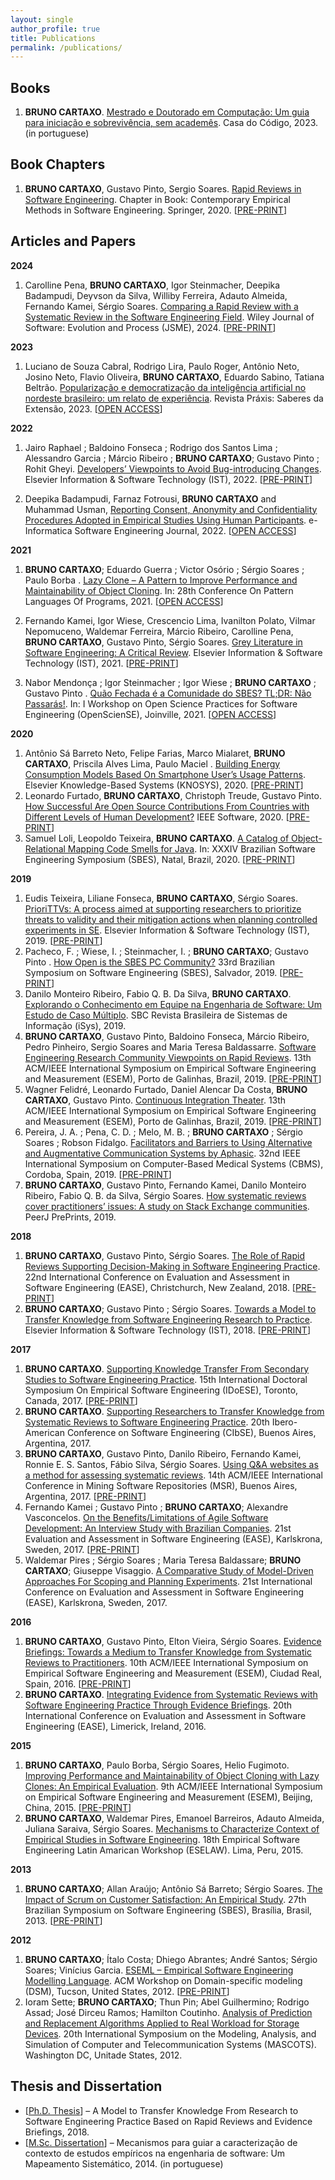 ```yaml
---
layout: single
author_profile: true
title: Publications
permalink: /publications/
---
```


## Books
1. **BRUNO CARTAXO**. <a href="https://www.casadocodigo.com.br/products/livro-mestrado-doutorado" target="_blank">Mestrado e Doutorado em Computação: Um guia para iniciação e sobrevivência, sem academês</a>. Casa do Código, 2023. (in portuguese)

## Book Chapters
1. **BRUNO CARTAXO**, Gustavo Pinto, Sergio Soares. <a href="https://doi.org/10.1007/978-3-030-32489-6_13" target="_blank">Rapid Reviews in Software Engineering</a>. Chapter in Book: Contemporary Empirical Methods in Software Engineering. Springer, 2020. [<i class="fa fa-fw fa-file-pdf" aria-hidden="true"></i><a href="https://arxiv.org/pdf/2003.10006" target="_blank">PRE-PRINT</a>]

## Articles and Papers

**2024**
1. Carolline Pena, **BRUNO CARTAXO**, Igor Steinmacher, Deepika Badampudi, Deyvson da Silva, Williby Ferreira, Adauto Almeida, Fernando Kamei, Sérgio Soares. <a href="https://doi.org/10.1002/smr.2748" target="_blank">Comparing a Rapid Review with a Systematic Review in the Software Engineering Field</a>. Wiley Journal of Software: Evolution and Process (JSME), 2024. [<i class="fa fa-fw fa-file-pdf" aria-hidden="true"></i><a href="https://www.researchgate.net/publication/386387376_Comparing_the_Efficacy_of_Rapid_Review_With_a_Systematic_Review_in_the_Software_Engineering_Field" target="_blank">PRE-PRINT</a>]

**2023**
1. Luciano de Souza Cabral, Rodrigo Lira, Paulo Roger, Antônio Neto, Josino Neto, Flavio Oliveira, **BRUNO CARTAXO**, Eduardo Sabino, Tatiana Beltrão. <a href="https://doi.org/10.18265/2318-23692023v11n23p60-68" target="_blank">Popularização e democratização da inteligência artificial no nordeste brasileiro: um relato de experiência</a>. Revista Práxis: Saberes da Extensão, 2023. [<i class="fa fa-fw fa-file-pdf" aria-hidden="true"></i><a href="https://periodicos.ifpb.edu.br/index.php/praxis/article/view/7970/2476" target="_blank">OPEN ACCESS</a>]

**2022**
1. Jairo Raphael ; Baldoino Fonseca ; Rodrigo dos Santos Lima ; Alessandro Garcia ; Márcio Ribeiro ; **BRUNO CARTAXO**; Gustavo Pinto ; Rohit Gheyi. <a href="https://doi.org/10.1016/j.infsof.2021.106766" target="_blank">Developers’ Viewpoints to Avoid Bug-introducing Changes</a>. Elsevier Information & Software Technology (IST), 2022. [<i class="fa fa-fw fa-file-pdf" aria-hidden="true"></i><a href="https://www.researchgate.net/publication/356318543_Developers%27_viewpoints_to_avoid_bug-introducing_changes" target="_blank">PRE-PRINT</a>]

2. Deepika Badampudi, Farnaz Fotrousi, **BRUNO CARTAXO** and Muhammad Usman, [Reporting Consent, Anonymity and Confidentiality Procedures Adopted in Empirical Studies Using Human Participants](https://www.e-informatyka.pl/index.php/einformatica/volumes/volume-2022/issue-1/article-9/). e-Informatica Software Engineering Journal, 2022. [<i class="fa fa-fw fa-file-pdf" aria-hidden="true"></i><a href="https://www.e-informatyka.pl/attach/e-Informatica_-_Volume_16/eInformatica2022Art09.pdf" target="_blank">OPEN ACCESS</a>]

**2021**
1. **BRUNO CARTAXO**; Eduardo Guerra ; Victor Osório ; Sérgio Soares ; Paulo Borba . <a href="https://dl.acm.org/doi/10.5555/3712039.3712049" target="_blank">Lazy Clone – A Pattern to Improve Performance and Maintainability of Object Cloning</a>. In: 28th Conference On Pattern Languages Of Programs, 2021. [<i class="fa fa-fw fa-file-pdf" aria-hidden="true"></i><a href="https://dl.acm.org/doi/pdf/10.5555/3712039.3712049" target="_blank">OPEN ACCESS</a>]

2. Fernando Kamei, Igor Wiese, Crescencio Lima, Ivanilton Polato, Vilmar Nepomuceno, Waldemar Ferreira, Márcio Ribeiro, Carolline Pena, **BRUNO CARTAXO**, Gustavo Pinto, Sérgio Soares. <a href="https://doi.org/10.1016/j.infsof.2021.106609" target="_blank">Grey Literature in Software Engineering: A Critical Review</a>. Elsevier Information & Software Technology (IST), 2021. [<i class="fa fa-fw fa-file-pdf" aria-hidden="true"></i><a href="https://doi.org/10.48550/arXiv.2104.13435" target="_blank">PRE-PRINT</a>]
3. Nabor Mendonça ; Igor Steinmacher ; Igor Wiese ; **BRUNO CARTAXO** ; Gustavo Pinto . <a href="https://doi.org/10.5753/opensciense.2021.17139" target="_blank">Quão Fechada é a Comunidade do SBES? TL;DR: Não Passarás!</a>. In: I Workshop on Open Science Practices for Software Engineering (OpenScienSE), Joinville, 2021. [<i class="fa fa-fw fa-file-pdf" aria-hidden="true"></i><a href="https://sol.sbc.org.br/index.php/opensciense/article/view/17139/16977" target="_blank">OPEN ACCESS</a>]

**2020**
1. Antônio Sá Barreto Neto, Felipe Farias, Marco Mialaret, **BRUNO CARTAXO**, Priscila Alves Lima, Paulo Maciel . <a href="https://doi.org/10.1016/j.knosys.2020.106680" target="_blank">Building Energy Consumption Models Based On Smartphone User’s Usage Patterns</a>. Elsevier Knowledge-Based Systems (KNOSYS), 2020. [<i class="fa fa-fw fa-file-pdf" aria-hidden="true"></i><a href="https://doi.org/10.48550/arXiv.2012.10246" target="_blank">PRE-PRINT</a>]
2. Leonardo Furtado, **BRUNO CARTAXO**, Christoph Treude, Gustavo Pinto. <a href="https://doi.org/10.1109/MS.2020.3044020" target="_blank">How Successful Are Open Source Contributions From Countries with Different Levels of Human Development?<a/> IEEE Software, 2020. [<i class="fa fa-fw fa-file-pdf" aria-hidden="true"></i><a href="https://doi.org/10.48550/arXiv.2012.03716" target="_blank">PRE-PRINT</a>]
3. Samuel Loli, Leopoldo Teixeira, **BRUNO CARTAXO**. <a href="https://doi.org/10.1145/3422392.3422432" target="_blank">A Catalog of Object-Relational Mapping Code Smells for Java</a>. In: XXXIV Brazilian Software Engineering Symposium (SBES), Natal, Brazil, 2020. [<i class="fa fa-fw fa-file-pdf" aria-hidden="true"></i><a href="https://www.researchgate.net/profile/Bruno-Cartaxo/publication/347818325_A_Catalog_of_Object-Relational_Mapping_Code_Smells_for_Java/links/60c20a33a6fdcc2e612d353e/A-Catalog-of-Object-Relational-Mapping-Code-Smells-for-Java.pdf" target="_blank">PRE-PRINT</a>]

**2019**
1. Eudis Teixeira, Liliane Fonseca, **BRUNO CARTAXO**, Sérgio Soares. <a href="https://doi.org/10.1016/j.infsof.2019.07.008" target="_blank">PrioriTTVs: A process aimed at supporting researchers to prioritize threats to validity and their mitigation actions when planning controlled experiments in SE<a/>. Elsevier Information & Software Technology (IST), 2019. [<i class="fa fa-fw fa-file-pdf" aria-hidden="true"></i><a href="https://www.researchgate.net/publication/334805451_PrioriTTVs_A_process_aimed_at_supporting_researchers_to_prioritize_threats_to_validity_and_their_mitigation_actions_when_planning_controlled_experiments_in_SE" target="_blank">PRE-PRINT</a>]
2. Pacheco, F. ; Wiese, I. ; Steinmacher, I. ; **BRUNO CARTAXO**; Gustavo Pinto . <a href="https://doi.org/10.1145/3350768.3350780" target="_blank">How Open is the SBES PC Community?</a> 33rd Brazilian Symposium on Software Engineering (SBES), Salvador, 2019. [<i class="fa fa-fw fa-file-pdf" aria-hidden="true"></i><a href="http://igorwiese.com/images/papers/sbes2019a.pdf" target="_blank">PRE-PRINT</a>]
3. Danilo Monteiro Ribeiro, Fabio Q. B. Da Silva, **BRUNO CARTAXO**. <a href="http://www.seer.unirio.br/isys/article/view/8354" target="_blank">Explorando o Conhecimento em Equipe na Engenharia de Software: Um Estudo de Caso Múltiplo</a>. SBC Revista Brasileira de Sistemas de Informação (iSys), 2019.
4. **BRUNO CARTAXO**, Gustavo Pinto, Baldoino Fonseca, Márcio Ribeiro, Pedro Pinheiro, Sergio Soares and Maria Teresa Baldassarre. <a href="https://doi.org/10.1109/ESEM.2019.8870144" target="_blank">Software Engineering Research Community Viewpoints on Rapid Reviews</a>. 13th ACM/IEEE International Symposium on Empirical Software Engineering and Measurement (ESEM), Porto de Galinhas, Brazil, 2019. [<i class="fa fa-fw fa-file-pdf" aria-hidden="true"></i><a href="https://doi.org/10.48550/arXiv.1906.11351" target="_blank">PRE-PRINT</a>]
5. Wagner Felidré, Leonardo Furtado, Daniel Alencar Da Costa, **BRUNO CARTAXO**, Gustavo Pinto. <a href="https://doi.org/10.1109/ESEM.2019.8870152" target="_blank">Continuous Integration Theater</a>. 13th ACM/IEEE International Symposium on Empirical Software Engineering and Measurement (ESEM), Porto de Galinhas, Brazil, 2019. [<i class="fa fa-fw fa-file-pdf" aria-hidden="true"></i><a href="https://doi.org/10.48550/arXiv.1907.01602" target="_blank">PRE-PRINT</a>]
6. Pereira, J. A. ; Pena, C. D. ; Melo, M. B. ; **BRUNO CARTAXO** ; Sérgio Soares ; Robson Fidalgo. <a href="https://doi.org/10.1109/CBMS.2019.00077" target="_blank">Facilitators and Barriers to Using Alternative and Augmentative Communication Systems by Aphasic</a>. 32nd IEEE International Symposium on Computer-Based Medical Systems (CBMS), Cordoba, Spain, 2019. [<i class="fa fa-fw fa-file-pdf" aria-hidden="true"></i><a href="https://www.researchgate.net/publication/334150947_Facilitators_and_Barriers_to_Using_Alternative_and_Augmentative_Communication_Systems_by_AphasicTherapists_Perceptions" target="_blank">PRE-PRINT</a>]
7. **BRUNO CARTAXO**, Gustavo Pinto, Fernando Kamei, Danilo Monteiro Ribeiro, Fabio Q. B. da Silva, Sérgio Soares. <a href="https://doi.org/10.7287/peerj.preprints.27610v1" target="_blank">How systematic reviews cover practitioners’ issues: A study on Stack Exchange communities</a>. PeerJ PrePrints, 2019.

**2018**
1. **BRUNO CARTAXO**, Gustavo Pinto, Sérgio Soares. <a href="https://doi.org/10.1145/3210459.3210462" target="_blank">The Role of Rapid Reviews Supporting Decision-Making in Software Engineering Practice</a>. 22nd International Conference on Evaluation and Assessment in Software Engineering (EASE), Christchurch, New Zealand, 2018. [<i class="fa fa-fw fa-file-pdf" aria-hidden="true"></i><a href="http://gustavopinto.org/lost+found/ease2018.pdf" target="_blank">PRE-PRINT</a>]
2. **BRUNO CARTAXO**; Gustavo Pinto ; Sérgio Soares. <a href="https://doi.org/10.1016/j.infsof.2018.01.001" target="_blank">Towards a Model to Transfer Knowledge from Software Engineering Research to Practice</a>. Elsevier Information & Software Technology (IST), 2018. [<i class="fa fa-fw fa-file-pdf" aria-hidden="true"></i><a href="https://www.researchgate.net/publication/322294051_Towards_a_Model_to_Transfer_Knowledge_from_Software_Engineering_Research_to_Practice" target="_blank">PRE-PRINT</a>]

**2017**
1. **BRUNO CARTAXO**. <a href="https://doi.org/10.1145/3178315.3178325" target="_blank">Supporting Knowledge Transfer From Secondary Studies to Software Engineering Practice</a>. 15th International Doctoral Symposium On Empirical Software Engineering (IDoESE), Toronto, Canada, 2017. [<i class="fa fa-fw fa-file-pdf" aria-hidden="true"></i><a href="https://www.researchgate.net/publication/324117510_Supporting_Knowledge_Transfer_From_Secondary_Studies_to_Software_Engineering_Practice" target="_blank">PRE-PRINT</a>]
2. **BRUNO CARTAXO**. <a href="https://www.researchgate.net/publication/324117510_Supporting_Knowledge_Transfer_From_Secondary_Studies_to_Software_Engineering_Practice" target="_blank">Supporting Researchers to Transfer Knowledge from Systematic Reviews to Software Engineering Practice</a>. 20th Ibero-American Conference on Software Engineering (CIbSE), Buenos Aires, Argentina, 2017.
3. **BRUNO CARTAXO**, Gustavo Pinto, Danilo Ribeiro, Fernando Kamei, Ronnie E. S. Santos, Fábio Silva, Sérgio Soares. <a href="https://doi.org/10.1109/MSR.2017.5" target="_blank">Using Q&A websites as a method for assessing systematic reviews</a>. 14th ACM/IEEE International Conference in Mining Software Repositories (MSR), Buenos Aires, Argentina, 2017. [<i class="fa fa-fw fa-file-pdf" aria-hidden="true"></i><a href="http://gustavopinto.org/lost+found/msr2017a.pdf" target="_blank">PRE-PRINT</a>]
4. Fernando Kamei ; Gustavo Pinto ; **BRUNO CARTAXO**; Alexandre Vasconcelos. <a href="https://doi.org/10.1145/3084226.3084278" target="_blank">On the Benefits/Limitations of Agile Software Development: An Interview Study with Brazilian Companies</a>. 21st Evaluation and Assessment in Software Engineering (EASE), Karlskrona, Sweden, 2017. [<i class="fa fa-fw fa-file-pdf" aria-hidden="true"></i><a href="https://www.researchgate.net/publication/316888507_On_the_BenefitsLimitations_of_Agile_Software_Development_An_Interview_Study_with_Brazilian_Companies" target="_blank">PRE-PRINT</a>]
5. Waldemar Pires ; Sérgio Soares ; Maria Teresa Baldassare; **BRUNO CARTAXO**; Giuseppe Visaggio. <a href="https://doi.org/10.1145/3084226.3084258" target="_blank">A Comparative Study of Model-Driven Approaches For Scoping and Planning Experiments</a>. 21st International Conference on Evaluation and Assessment in Software Engineering (EASE), Karlskrona, Sweden, 2017.

**2016**
1. **BRUNO CARTAXO**, Gustavo Pinto, Elton Vieira, Sérgio Soares. <a href="https://doi.org/10.1145/2961111.2962603" target="_blank">Evidence Briefings: Towards a Medium to Transfer Knowledge from Systematic Reviews to Practitioners</a>. 10th ACM/IEEE International Symposium on Empirical Software Engineering and Measurement (ESEM), Ciudad Real, Spain, 2016. [<i class="fa fa-fw fa-file-pdf" aria-hidden="true"></i><a href="https://gustavopinto.org/lost+found/esem2016.pdf" target="_blank">PRE-PRINT</a>]
2. **BRUNO CARTAXO**. <a href="https://doi.org/10.1145/2915970.2915973" target="_blank">Integrating Evidence from Systematic Reviews with Software Engineering Practice Through Evidence Briefings</a>. 20th International Conference on Evaluation and Assessment in Software Engineering (EASE), Limerick, Ireland, 2016.

**2015**
1. **BRUNO CARTAXO**, Paulo Borba, Sérgio Soares, Helio Fugimoto. <a href="https://doi.org/10.1109/ESEM.2015.7321202" target="_blank">Improving Performance and Maintainability of Object Cloning with Lazy Clones: An Empirical Evaluation</a>. 9th ACM/IEEE International Symposium on Empirical Software Engineering and Measurement (ESEM), Beijing, China, 2015. [<i class="fa fa-fw fa-file-pdf" aria-hidden="true"></i><a href="https://www.researchgate.net/publication/304578857_Improving_Performance_and_Maintainability_of_Object_Cloning_with_Lazy_Clones_An_Empirical_Evaluation" target="_blank">PRE-PRINT</a>]
2. **BRUNO CARTAXO**, Waldemar Pires, Emanoel Barreiros, Adauto Almeida, Juliana Saraiva, Sérgio Soares. <a href="https://eventos.spc.org.pe/cibse2015/pdfs/02_ESELAW15.pdf" target="_blank">Mechanisms to Characterize Context of Empirical Studies in Software Engineering</a>. 18th Empirical Software Engineering Latin Amarican Workshop (ESELAW). Lima, Peru, 2015.

**2013**
1. **BRUNO CARTAXO**; Allan Araújo; Antônio Sá Barreto; Sérgio Soares. <a href="https://doi.org/10.1109/SBES.2013.10" target="_blank">The Impact of Scrum on Customer Satisfaction: An Empirical Study</a>. 27th Brazilian Symposium on Software Engineering (SBES), Brasília, Brasil, 2013. [<i class="fa fa-fw fa-file-pdf" aria-hidden="true"></i><a href="https://www.researchgate.net/publication/271430457_The_Impact_of_Scrum_on_Customer_Satisfaction_An_Empirical_Study" target="_blank">PRE-PRINT</a>]

**2012**
1. **BRUNO CARTAXO**; Ítalo Costa; Dhiego Abrantes; André Santos; Sérgio Soares; Vinícius Garcia. <a href="https://doi.org/10.1145/2420918.2420933" target="_blank">ESEML – Empirical Software Engineering Modelling Language</a>. ACM Workshop on Domain-specific modeling (DSM), Tucson, United States, 2012. [<i class="fa fa-fw fa-file-pdf" aria-hidden="true"></i><a href="http://www.dsmforum.org/events/dsm12/Papers/Cartaxo.pdf" target="_blank">PRE-PRINT</a>]
2. Ioram Sette; **BRUNO CARTAXO**; Thun Pin; Abel Guilhermino; Rodrigo Assad; José Dirceu Ramos; Hamilton Coutinho. <a href="https://doi.org/10.1109/MASCOTS.2012.67" target="_blank">Analysis of Prediction and Replacement Algorithms Applied to Real Workload for Storage Devices</a>. 20th International Symposium on the Modeling, Analysis, and Simulation of Computer and Telecommunication Systems (MASCOTS). Washington DC, Unitade States, 2012.

## Thesis and Dissertation

- [<i class="fa fa-fw fa-file-pdf" aria-hidden="true"></i><a href="https://repositorio.ufpe.br/handle/123456789/32145" target="_blank">Ph.D. Thesis</a>] – A Model to Transfer Knowledge From Research to Software Engineering Practice Based on Rapid Reviews and Evidence Briefings, 2018.
- [<i class="fa fa-fw fa-file-pdf" aria-hidden="true"></i><a href="https://repositorio.ufpe.br/handle/123456789/11248" target="_blank">M.Sc. Dissertation</a>] – Mecanismos para guiar a caracterização de contexto de estudos empíricos na engenharia de software: Um Mapeamento Sistemático, 2014. (in portuguese)
